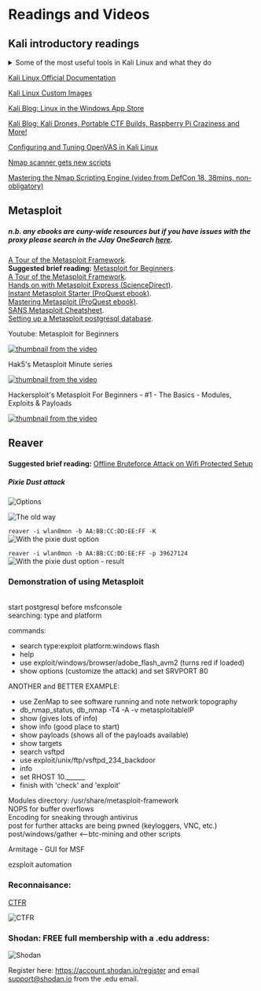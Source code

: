 # Readings and Videos<p>
 
## Kali introductory readings

<details> 
  <summary>Some of the most useful tools in Kali Linux and what they do</summary>

1. Metasploit - Main part of Kali Linux, This tool is used to enumerate a network, attacking on the servers using appropriate exploits and Payloads. Along with this you can use it for post exploitation purposes

2. THC Hydra - A online Password Cracker tool, which is used to Crack the password of a remote host / server

3. Armitage - Graphical display of metasploit for attacking on a server

4. WafW00f - The Firewall Detection tool

5. Fierce - The Domain Information Digging tools used to enumerate the server users

6. Hping3 - A tool used for Launching DoS (Denial of Service) or DDoS (Distributed Denial of Service) attacks

7. Airmon - ng, Airbase - ng, Aircrack - ng - Used to monitor, Collect information about Wi - Fi SSID (Service Set Identifier) IP and MAC Addresses and Cracking Password of Wi - Fi

8. OWASP ZAP - used as a web Crawler (Spidering)

9. Burpsuite - Used as a penetration testing tool to introduce Local file or Remote File Inclusion

10. Maltego - Used to collect information of remote hosts

11. W3AF - Arconym for Web Application Attack and Audit Framework, used to find flaws in a website

12. NMap and Netcat - Used to find open network ports

13. Nikto Scanner - Used to find critical vulnerabilities in a website

14. Wpscan - used to find flaws in a wordpress website

15. Recon - ng - Used to reconnaissance of a profile through any sort of social media

16. Magictree - Used to collect information by collecting inputs from a Penetration Tester

17. Whois - Gives the entire information about website

18. Nslookup & Dig - A part of reconnaissance tools gives the exact information of a web server

19. Wireshark - A packet analyzer used to find the activity in a Transmission control protocol / Internet Protocol / IGRP / ICMP etc.

20. Kismet - Wireless Intrusion detection System
</details>


[Kali Linux Official Documentation](https://docs.kali.org/)<br />

[Kali Linux Custom Images](https://www.offensive-security.com/kali-linux-vm-vmware-virtualbox-hyperv-image-download/)<br />

[Kali Blog: Linux in the Windows App Store](https://www.kali.org/news/kali-linux-in-the-windows-app-store/)<br />

[Kali Blog: Kali Drones, Portable CTF Builds, Raspberry Pi Craziness and More!](https://www.kali.org/news/kali-drones-portable-ctf-builds-raspberry-pi-craziness-and-more/)<br />


[Configuring and Tuning OpenVAS in Kali Linux](https://www.kali.org/tutorials/configuring-and-tuning-openvas-in-kali-linux/)<br />

[Nmap scanner gets new scripts](https://www.infoworld.com/article/3152617/security/nmap-security-scanner-gets-new-scripts-performance-boosts.html)<br />

[Mastering the Nmap Scripting Engine (video from DefCon 18, 38mins, non-obligatory)](https://www.infoworld.com/article/3152617/security/nmap-security-scanner-gets-new-scripts-performance-boosts.html)<br />



  
## Metasploit<p>

##### n.b. any ebooks are cuny-wide resources but if you have issues with the proxy please search in the JJay OneSearch [here](https://onesearch.cuny.edu/primo-explore/search?vid=jj&mode=advanced&sortby=rank&lang=en_US).<br />
[A Tour of the Metasploit Framework](http://www.ethicalhackx.com/metasploit-framework/).<br />
**Suggested brief reading:** [Metasploit for Beginners](https://www.concise-courses.com/security/metasploit-for-beginners/).<br />
[A Tour of the Metasploit Framework](http://www.ethicalhackx.com/metasploit-framework/).<br />
[Hands on with Metasploit Express (ScienceDirect)](https://doi.org/10.1016/S1353-4858(10)70092-1).<br />
[Instant Metasploit Starter (ProQuest ebook)](https://onesearch.cuny.edu/primo-explore/fulldisplay?docid=TN_ingram_myilibrary9781299802681&context=PC&vid=jj&search_scope=cunywide&tab=cuny_tab&lang=en_US).<br />
[Mastering Metasploit (ProQuest ebook)](https://onesearch.cuny.edu/primo-explore/fulldisplay?docid=TN_ingram_myilibrary9781306823425&context=PC&vid=jj&search_scope=everything&tab=default_tab&lang=en_US).<br />
[SANS Metasploit Cheatsheet](https://www.sans.org/security-resources/sec560/misc_tools_sheet_v1.pdf).<br />
[Setting up a Metasploit postgresql database](https://www.offensive-security.com/metasploit-unleashed/using-databases/).<p>
<p>


<p>
Youtube: Metasploit for Beginners<br />
  
[![thumbnail from the video](http://img.youtube.com/vi/cnkLv_RE3EI/0.jpg)](https://www.youtube.com/watch?v=cnkLv_RE3EI "MetaSploit tutorial for beginners")<p>
<p>
  

Hak5's Metasploit Minute series<br />
  
[![thumbnail from the video](http://img.youtube.com/vi/NTdthBQYa1k/0.jpg)](https://www.youtube.com/watch?v=NTdthBQYa1k "5 Ways To Get Initial Access - Metasploit Minute")<p>

Hackersploit's Metasploit For Beginners - #1 - The Basics - Modules, Exploits & Payloads<br />
  
[![thumbnail from the video](http://img.youtube.com/vi/8lR27r8Y_ik/0.jpg)](https://www.youtube.com/watch?v=8lR27r8Y_ik "Metasploit For Beginners - #1 - The Basics - Modules, Exploits & Payloads")<p>
<p>
 
## Reaver<p>
**Suggested brief reading:** [Offline Bruteforce Attack on Wifi Protected Setup](http://archive.hack.lu/2014/Hacklu2014_offline_bruteforce_attack_on_wps.pdf)<br />
 
 ##### Pixie Dust attack
 
 ![Options](https://comfy.moe/xeuglf.png)
  <p>

  
![The old way](https://www.hackingtutorials.org/wp-content/uploads/2015/06/Wordpress-screen-21-e1433583260536.jpg)
  <p>

`reaver -i wlan0mon -b AA:BB:CC:DD:EE:FF -K`    
![With the pixie dust option](https://comfy.moe/hhojvn.jpg)
  <p>
 
 `reaver -i wlan0mon -b AA:BB:CC:DD:EE:FF -p 39627124`
 ![With the pixie dust option - result](https://comfy.moe/tyhfos.jpg)
  
<p>
 
  ### Demonstration of using Metasploit<br />
  <br />
  start postgresql before msfconsole<br />
  searching: type and platform<br />
  <p>
  commands:<br />
  
  * search type:exploit platform:windows flash
  * help
  * use exploit/windows/browser/adobe_flash_avm2 (turns red if loaded)
  * show options (customize the attack) and set SRVPORT 80
  
  ANOTHER and BETTER EXAMPLE:
  * use ZenMap to see software running and note network topography
  * db_nmap_status, db_nmap -T4 -A -v metasploitableIP
  * show (gives lots of info)
  * show info (good place to start)
  * show payloads (shows all of the payloads available)
  * show targets
  * search vsftpd
  * use exploit/unix/ftp/vsftpd_234_backdoor
  * info
  * set RHOST 10.______
  * finish with 'check' and 'exploit'
  <p>
  Modules directory:  /usr/share/metasploit-framework<br />
  NOPS for buffer overflows<br />
  Encoding for sneaking through antivirus<br />
  post for further attacks are being pwned (keyloggers, VNC, etc.)<br />
  post/windows/gather <--btc-mining and other scripts<br />
  
  Armitage - GUI for MSF
  
  ezsploit automation
  
### Reconnaisance:<br />
[CTFR](https://github.com/UnaPibaGeek/ctfr)<p>
![CTFR](https://a.pomf.cat/qqtejp.png)
 <p>
 
### Shodan: FREE full membership with a .edu address: 
 ![Shodan](https://a.pomf.cat/tbucxr.png)
 
 Register here: https://account.shodan.io/register and email support@shodan.io from the .edu email.
  
